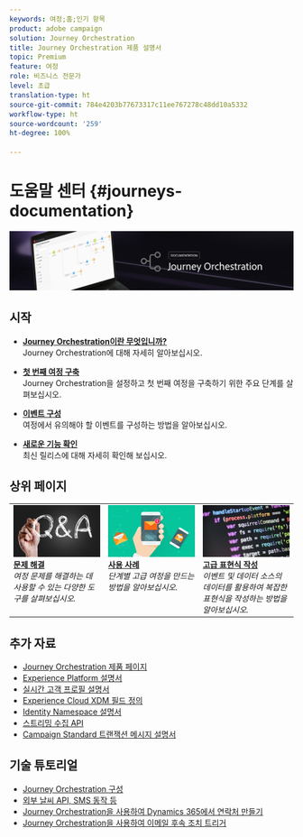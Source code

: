 ```yaml
---
keywords: 여정;홈;인기 항목
product: adobe campaign
solution: Journey Orchestration
title: Journey Orchestration 제품 설명서
topic: Premium
feature: 여정
role: 비즈니스 전문가
level: 초급
translation-type: ht
source-git-commit: 784e4203b77673317c11ee767278c48dd10a5332
workflow-type: ht
source-wordcount: '259'
ht-degree: 100%

---
```



# 도움말 센터 {#journeys-documentation}

![](using/assets/do-not-localize/bannerjourney.png)

## 시작

* **[Journey Orchestration이란 무엇입니까?](using/about/about-journey-orchestration.md)**<br/>
Journey Orchestration에 대해 자세히 알아보십시오.

* **[첫 번째 여정 구축](using/about/get-started.md)**<br/>
Journey Orchestration을 설정하고 첫 번째 여정을 구축하기 위한 주요 단계를 살펴보십시오.

* **[이벤트 구성](using/event/about-events.md#section_tbk_5qt_pgb)**<br/>
여정에서 유의해야 할 이벤트를 구성하는 방법을 알아보십시오.

* **[새로운 기능 확인](using/release-notes/release-notes.md)**<br/>
최신 릴리스에 대해 자세히 확인해 보십시오.

## 상위 페이지

<table style="table-layout:fixed">
<tr>
    <td valign="top">
        <a href="using/about/troubleshooting.md">
       <img alt="개발자" src="using/assets/do-not-localize/FAQ.png" />
       </a>
    <div>
    <a href="using/about/troubleshooting.md"><strong>문제 해결</strong></a>
    </div>
    <em>여정 문제를 해결하는 데 사용할 수 있는 다양한 도구를 살펴보십시오.</em>
    <br>
  </td>
  <td valign="top">
    <a href="using/usecase/building-the-journey.md">
      <img alt="구축" src="using/assets/do-not-localize/design.png"/>
    </a>
    <div>
    <a href="using/usecase/building-the-journey.md"><strong>사용 사례</strong></a>
    </div>
    <em>단계별 고급 여정을 만드는 방법을 알아보십시오.</em>
    <br>
  </td>
  <td valign="top">
    <a href="using/expression/expressionadvanced.md">
      <img alt="조건" src="using/assets/do-not-localize/dev.png"/>
    </a>
    <div>
    <a href="using/expression/expressionadvanced.md"><strong>고급 표현식 작성</strong></a>
    </div>
    <em>이벤트 및 데이터 소스의 데이터를 활용하여 복잡한 표현식을 작성하는 방법을 알아보십시오. </em>
    <br>
  </td>
</tr>
</table>

## 추가 자료

* [Journey Orchestration 제품 페이지](https://www.adobe.com/kr/experience-platform/journey-orchestration.html)
* [Experience Platform 설명서](https://www.adobe.com/kr/experience-platform/documentation-and-developer-resources.html)
* [실시간 고객 프로필 설명서](https://docs.adobe.com/content/help/ko-KR/experience-platform/profile/home.html)
* [Experience Cloud XDM 필드 정의](https://docs.adobe.com/content/help/ko-KR/experience-platform/xdm/home.html)
* [Identity Namespace 설명서](https://docs.adobe.com/content/help/ko-KR/experience-platform/identity/home.html)
* [스트리밍 수집 API](https://docs.adobe.com/content/help/ko-KR/experience-platform/ingestion/streaming/overview.html)
* [Campaign Standard 트랜잭션 메시지 설명서](https://docs.adobe.com/content/help/ko-KR/campaign-standard/using/communication-channels/transactional-messaging/about-transactional-messaging.html)

## 기술 튜토리얼

* [Journey Orchestration 구성](https://experienceleague.adobe.com/docs/platform-learn/comprehensive-technical-tutorial/module6/journey-orchestration-create-account.html?lang=ko#module6-journey-orchestration)
* [외부 날씨 API, SMS 동작 등](https://experienceleague.adobe.com/docs/platform-learn/comprehensive-technical-tutorial/module12/journey-orchestration-external-weather-api-sms.html?lang=ko#module12)
* [Journey Orchestration을 사용하여 Dynamics 365에서 연락처 만들기](https://experienceleague.adobe.com/docs/platform-learn/comprehensive-technical-tutorial/module17/ex3.html?lang=ko#module17)
* [Journey Orchestration을 사용하여 이메일 후속 조치 트리거](https://experienceleague.adobe.com/docs/platform-learn/comprehensive-technical-tutorial/module20/ex4.html?lang=ko#module20)
